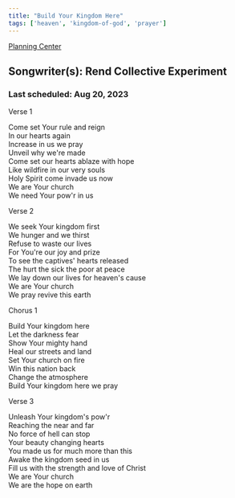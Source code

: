 ```yaml
---
title: "Build Your Kingdom Here"
tags: ['heaven', 'kingdom-of-god', 'prayer']
---
```


[Planning Center](https://services.planningcenteronline.com/songs/12485586)

## Songwriter(s): Rend Collective Experiment
### Last scheduled: Aug 20, 2023          

Verse 1  
  
Come set Your rule and reign  
In our hearts again  
Increase in us we pray  
Unveil why we're made  
Come set our hearts ablaze with hope  
Like wildfire in our very souls  
Holy Spirit come invade us now  
We are Your church  
We need Your pow'r in us  
  
Verse 2  
  
We seek Your kingdom first  
We hunger and we thirst  
Refuse to waste our lives  
For You're our joy and prize  
To see the captives' hearts released  
The hurt the sick the poor at peace  
We lay down our lives for heaven's cause  
We are Your church  
We pray revive this earth  
  
Chorus 1  
  
Build Your kingdom here  
Let the darkness fear  
Show Your mighty hand  
Heal our streets and land  
Set Your church on fire  
Win this nation back  
Change the atmosphere  
Build Your kingdom here we pray  
  
Verse 3  
  
Unleash Your kingdom's pow'r  
Reaching the near and far  
No force of hell can stop  
Your beauty changing hearts  
You made us for much more than this  
Awake the kingdom seed in us  
Fill us with the strength and love of Christ  
We are Your church  
We are the hope on earth
